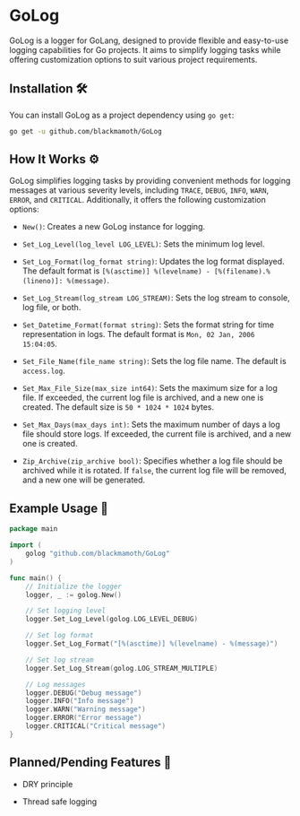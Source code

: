 # GoLog

GoLog is a logger for GoLang, designed to provide flexible and easy-to-use logging capabilities for Go projects. It aims to simplify logging tasks while offering customization options to suit various project requirements.

## Installation 🛠

You can install GoLog as a project dependency using `go get`:

```bash
go get -u github.com/blackmamoth/GoLog
```

## How It Works ⚙

GoLog simplifies logging tasks by providing convenient methods for logging messages at various severity levels, including `TRACE`, `DEBUG`, `INFO`, `WARN`, `ERROR`, and `CRITICAL`. Additionally, it offers the following customization options:

- `New()`: Creates a new GoLog instance for logging.

- `Set_Log_Level(log_level LOG_LEVEL)`: Sets the minimum log level.

- `Set_Log_Format(log_format string)`: Updates the log format displayed. The default format is `[%(asctime)] %(levelname) - [%(filename).%(lineno)]: %(message)`.

- `Set_Log_Stream(log_stream LOG_STREAM)`: Sets the log stream to console, log file, or both.

- `Set_Datetime_Format(format string)`: Sets the format string for time representation in logs. The default format is `Mon, 02 Jan, 2006 15:04:05`.

- `Set_File_Name(file_name string)`: Sets the log file name. The default is `access.log`.

- `Set_Max_File_Size(max_size int64)`: Sets the maximum size for a log file. If exceeded, the current log file is archived, and a new one is created. The default size is `50 * 1024 * 1024` bytes.

- `Set_Max_Days(max_days int)`: Sets the maximum number of days a log file should store logs. If exceeded, the current file is archived, and a new one is created.

- `Zip_Archive(zip_archive bool)`: Specifies whether a log file should be archived while it is rotated. If `false`, the current log file will be removed, and a new one will be generated.

## Example Usage 📝

```go
package main

import (
	golog "github.com/blackmamoth/GoLog"
)

func main() {
	// Initialize the logger
	logger, _ := golog.New()

	// Set logging level
	logger.Set_Log_Level(golog.LOG_LEVEL_DEBUG)

	// Set log format
	logger.Set_Log_Format("[%(asctime)] %(levelname) - %(message)")

	// Set log stream
	logger.Set_Log_Stream(golog.LOG_STREAM_MULTIPLE)

	// Log messages
	logger.DEBUG("Debug message")
	logger.INFO("Info message")
	logger.WARN("Warning message")
	logger.ERROR("Error message")
	logger.CRITICAL("Critical message")
}
```

## Planned/Pending Features 📅

- DRY principle

- Thread safe logging
